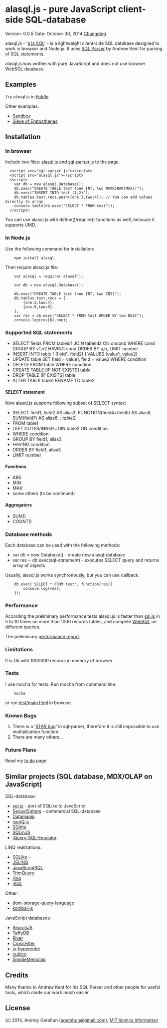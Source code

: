 # alasql.js - pure JavaScript client-side SQL-database 

Version: 0.0.5 Date: October 30, 2014 [Changelog](CHANGELOG.md) 

alasql.js - '[à la SQL](http://en.wiktionary.org/wiki/%C3%A0_la)' - is a lightweight client-side SQL database designed to work in browser and Node.js. It uses [SQL Parser](https://github.com/forward/sql-parser) by Andrew Kent for parsing of SQL statements.

alasql.js was written with pure JavaScript and does not use browser WebSQL database.

## Examples

Try alasql.js in [Fiddle](http://jsfiddle.net/agershun/38hj2uwy/3/)

Other examples:
* [Sandbox](examples/sandbox.html)
* [Sieve of Eratosthenes](examples/prime.html)


## Installation

### In browser

Include two files: [alasql.js](src/alasql.js) and [sql-parser.js](lib/sql-parser/sql-parser.js) to the page.

```
  <script src="sql-parser.js"></script>
  <script src="alasql.js"></script>	
  <script>
    var db = new alasql.Database();
    db.exec("CREATE TABLE test (one INT, two NVARCHAR(MAX))");
    db.exec("INSERT INTO test (1,2)");
    db.tables.test.recs.push({one:3,two:4}); // You can add values directly to array
    console.table(db.exec("SELECT * FROM test"));
  </script>

```

You can use alasql.js with define()/require() functions as well, because it supports UMD.

### In Node.js

Use the following command for installation:
```
    npm install alasql
```
Then require alasql.js file:

```
    var alasql = require('alasql');

    var db = new alasql.Database();
    
    db.exec("CREATE TABLE test (one INT, two INT)");
    db.tables.test.recs = [
        {one:3,two:4},
        {one:5,two:6},
    ];
    var res = db.exec("SELECT * FROM test ORDER BY two DESC");
    console.log(res[0].one);

```

### Supported SQL statements

* SELECT fields FROM tableid1 JOIN tableid2 ON oncond WHERE cond GROUP BY v1,v2 HAVING cond ORDER BY a,b, LIMIT number
* INSERT INTO table \[ (field1, field2) \] VALUES (value1, value2)
* UPDATE table SET field = value1, field = value2 WHERE condition 
* DELETE FROM table WHERE condition 
* CREATE TABLE \[IF NOT EXISTS\] table
* DROP TABLE \[IF EXISTS\] table
* ALTER TABLE table1 RENAME TO table2


#### SELECT statement

Now alasql.js supports following subset of SELECT syntax:

* SELECT field1, field2 AS alias3, FUNCTION(field4+field5) AS alias6, SUM(field7) AS alias8, *, table2.*
* FROM table1
* LEFT OUTER/INNER JOIN table2 ON condition
* WHERE condition
* GROUP BY field1, alias3
* HAVING condition
* ORDER BY field1, alias3
* LIMIT number

#### Functions

* ABS
* MIN
* MAX
* some others (to be continued)

#### Aggregators

* SUM()
* COUNT() 

### Database methods

Each database can be used with the following methods:

* vat db = new Database() - create new alasql-database
* var res = db.exec(sql-statement) - executes SELECT query and returns array of objects 

Usually, alasql.js works synchronously, but you can use callback.

```
    db.exec('SELECT * FROM test', function(res){
    	console.log(res);
    });
```

### Performance

According the preliminary performance tests alasql.js is faster than [sql.js]() in 5 to 10 times on more than 1000 records tables, and compete [WebSQL]() on different queries. 

The preliminary [performance report](PERFORMANCE.md).

### Limitations

It is Ok with 1000000 records in memory of browser. 

### Tests

I use mocha for tests. Run mocha from command line:

```
    mocha
```
or run [test/main.html](test/main.html) in browser.


### Known Bugs

1. There is a '[STAR bug](https://github.com/forward/sql-parser/issues/6)' in sql-parser, therefore
it is still impossible to use multiplication function.
2. There are many others... 

### Future Plans

Read my [to do](TODO.md) page

## Similar projects (SQL database, MDX/OLAP on JavaScript)
SQL-database:
* [sql.js](https://github.com/kripken/sql.js) - port of SQLike to JavaScript
* [SequelSphere](http://www.sequelsphere.com/) - commercial SQL-database
* [Datamanip](https://github.com/RossKor/datamanip.js)
* [jsonQ.js](https://github.com/emasstudio/jsonQ.js)
* [SQittle](https://github.com/moxley/sqittle)
* [SQLinJS](https://github.com/nuxy/SQLinJS)
* [jQuery-SQL-Emulator](https://github.com/maciakl/jQuery-SQL-Emulator)

LINQ realizations:
* [SQLike](http://www.thomasfrank.se/sqlike.html) - 
* [JSLINQ](http://jslinq.codeplex.com/)
* [JavaScriptSQL](http://javascriptsql.sourceforge.net/ARCH/en/index.html)
* [TrimQuery](https://code.google.com/p/trimpath/wiki/TrimQuery)
* [jlinq](http://www.hugoware.net/projects/jlinq)
* [jSQL](https://github.com/PaulGuo/jSQL)

Other:
* [dom-storage-query-language](https://code.google.com/p/dom-storage-query-language/)
* [kombai-js](https://code.google.com/p/kombai-js/)

JavaScript databases:
* [SearchJS](https://github.com/deitch/searchjs)
* [TaffyDB](http://www.taffydb.com/)
* [River](https://github.com/andykent/river)
* [CrossFilter](https://github.com/square/crossfilter)
* [js-hypercube](https://github.com/thesmart/js-hypercube)
* [cubico](https://github.com/diegodayan/cubico)
* [SimpleMemolap](https://github.com/ajlopez/SimpleMemolap)

## Credits

Many thanks to Andrew Kent for his SQL Parser and other people for useful tools, which made our work much easier.

## License

(c) 2014, Andrey Gershun (agershun@gmail.com), [MIT licence information](LICENSE)

